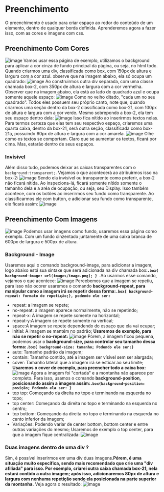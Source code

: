 # Preenchimento 
O preenchimento é usado para criar espaço ao redor do conteúdo de um elemento, dentro de qualquer borda definida. Aprenderemos agora a fazer isso, com as cores e imagens com css.

## Preenchimento Com Cores 
![image](https://github.com/Karlos-Eduardo-Mrqs/Construcao-Html-Css-Javascript/assets/172524894/7b2ffe71-d5c5-41d0-ad51-0ab1a8661c87)
Vamos usar essa página de exemplo, utilizamos o background para aplicar a cor cinza de fundo principal da página, ou seja, no html todo. 
Quando criarmos uma div, classificada como box, com 150px de altura e largura com a cor azul. observe que na imagem abaixo, ela só ocupa um quadrado:
![image](https://github.com/Karlos-Eduardo-Mrqs/Construcao-Html-Css-Javascript/assets/172524894/3d24476c-6b08-462d-b34e-265b563627ce)
Ao construirmos outra div separada, com uma classe chamada box-2, com 350px de altura e largura com a cor vermelha. Observer que na imagem abaixo, ela está ao lado do quadrado azul e ocupa somente aquele espaço:
![image](https://github.com/Karlos-Eduardo-Mrqs/Construcao-Html-Css-Javascript/assets/172524894/a8553b0c-3f97-4b39-a4d8-f030314b9f81)
Como no velho ditado, "cada um no seu quadrado". Todos eles possuem seu próprio canto, note que, quando criarmos uma seção dentro da box-2 classificada como box-21, com 100px de altura e largura com a cor verde. Mesmo sobrepondo a box-2, ela tem seu espaço dentro dela:
![image](https://github.com/Karlos-Eduardo-Mrqs/Construcao-Html-Css-Javascript/assets/172524894/d1cca5a1-66ae-41e9-ba9e-530e026d3f69)
Isso fica nítido ao inserirmos textos nelas. Para termos certeza que elas tem seu respectivo espaço, criaremos uma quarta caixa, dentro da box-21, será outra seção, classificada como box-21a, possuindo 60px de altura e largura com a cor amarela.
![image](https://github.com/Karlos-Eduardo-Mrqs/Construcao-Html-Css-Javascript/assets/172524894/8f7c32a2-78b1-4ad7-8dfd-bf58b27db8a6)
Olhe como os textos se comportam. Claro que se aumentar os textos, ficará por cima. Mas, estarão dentro de seus espaços. 

### Invísivel
Além disso tudo, podemos deixar as caixas transparentes com o `` background:transparent; ``. Vejamos o que acontecerá ao atribuirmos isso na box-2:
![image](https://github.com/Karlos-Eduardo-Mrqs/Construcao-Html-Css-Javascript/assets/172524894/66bbab1e-461f-4070-b987-66162eb2969b)
Sendo ela invisível ou transparente como preferir, a box-2 não ficará nítida. Ao inspeciona-lá, ficará somente nítido somente o tamanho dela e a aréa de ocupação, ou seja, seu Display.
Isso também acontece, com os botões ao inserirmos seu fundo como transparente. Ao classificarmos ele com button, e adicionar seu fundo como transparente, ele ficará assim:
![image](https://github.com/Karlos-Eduardo-Mrqs/Construcao-Html-Css-Javascript/assets/172524894/5562c82f-35f8-44b5-8cfe-30242526c903)

## Preenchimento Com Imagens
![image](https://github.com/Karlos-Eduardo-Mrqs/Construcao-Html-Css-Javascript/assets/172524894/2f90ef4e-1892-4c54-9acc-10fdfb03cb7a)
Podemos usar imagens como fundo, usaremos essa página como exemplo. Com um fundo cinzentado juntamente de uma caixa branca de 600px de largura e 500px de altura.
### Background - Image
Usaremos aqui o comando background-image, para adicionar a imagem, logo abaixo está sua sintaxe que será adicionada na div chamada box:**``.box{ background-image: url(images/image.png); } ``**.Ao usarmos esse comando, vejamos o que acontece:
![image](https://github.com/Karlos-Eduardo-Mrqs/Construcao-Html-Css-Javascript/assets/172524894/8ffb7a0d-c5b3-45a4-8003-b99a9a209dc8)
Percebemos que a imagem se repetiu, para isso não ocorer usaremos o comando **background-repeat, para manipular como a imagem irá se repetir dessa forma:``.box{ background-repeat: formato de repetição;}, podendo ele ser: ``** 
- repeat: a imagem se repete;
- no-repeat: a imagem aparece normalmente, não se repetindo;
- repeat-x: A imagem se repete somente na horizontal;
- repeat-y:A imagem se repete somente na vertical;
- space:A imagem se repete dependendo do espaço que ela vai ocupar;
- initial: A imagem se mantém no padrão;
**Usaremos de exemplo, para não se repetir o no-repeat:**
![image](https://github.com/Karlos-Eduardo-Mrqs/Construcao-Html-Css-Javascript/assets/172524894/dd72af32-6693-48b0-8603-73bb34020610)
Pórem, a imagem ficou pequena, podemos usar o **background-size, para controlar seu tamanho dessa forma:``.box{ background-size: tamanho; Podendo ele ser:}``**
- auto: Tamanho padrão da imagem;
- contain: Tamanho contido, até a imagem ser vísivel sem ser alargada;
- cover: Tamanho lateral que a imagem irá se esticar ao seu limite;
**Usaremos o cover de exemplo, para preencher todo a caixa box:**
![image](https://github.com/Karlos-Eduardo-Mrqs/Construcao-Html-Css-Javascript/assets/172524894/f939704d-239e-4b28-8e9f-91222b2d0db0)
Agora a imagem foi "cortada" e a montanha não aparece por completo. Para isso, usamos o comando **background-position, posicionando assim a imagem assim:``.box{background-position: posição; Podendo ela ser: } ``**
- top top: Começando da direita no topo e terminando na esquerda no topo;
- top center: Começando da direita no topo e terminando na esquerda no centro;
- top bottom: Começando da direita no topo e terminando na esquerda no canto inferior da imagem;
- Variações: Podendo variar de center bottom, bottom center e entre outras variações do mesmo;
Usaremos de exemplo o top center, para que a imagem fique centralizada:
![image](https://github.com/Karlos-Eduardo-Mrqs/Construcao-Html-Css-Javascript/assets/172524894/1d0b63f9-c373-4c51-8fdc-b326a0912ec4)

### Duas imagens dentro de uma div ?
Sim, é possível inserirmos em uma div duas imagens.**Pórem, é uma situação muito específica, sendo mais recomendado que crie uma "div afiliada" para isso. Por exemplo, criarei outra caixa chamada box-21, nela estará contido a outra imagem;
após isso, adicionaremos 80px de altura e largura com nenhuma repetição sendo ela posicionada na parte superior da montanha.** Veja agora o resultado:
![image](https://github.com/Karlos-Eduardo-Mrqs/Construcao-Html-Css-Javascript/assets/172524894/9ed49fa5-77fd-409c-9f2c-cc2522345dd6)
